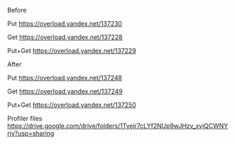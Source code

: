 Before

Put https://overload.yandex.net/137230

Get https://overload.yandex.net/137228

Put+Get https://overload.yandex.net/137229

After

Put https://overload.yandex.net/137248

Get https://overload.yandex.net/137249

Put+Get https://overload.yandex.net/137250

Profiler files
https://drive.google.com/drive/folders/1Tyejr7cLYf2NUp9wJHzv_xvjQCWNYrjy?usp=sharing